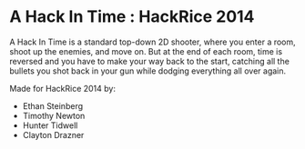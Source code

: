 # A Hack In Time : HackRice 2014

A Hack In Time is a  standard top-down 2D shooter, where you enter a room, shoot up the enemies, and move on. But at the end of each room, time is reversed and you have to make your way back to the start, catching all the bullets you shot back in your gun while dodging everything all over again.

Made for HackRice 2014 by:
* Ethan Steinberg
* Timothy Newton
* Hunter Tidwell 
* Clayton Drazner
